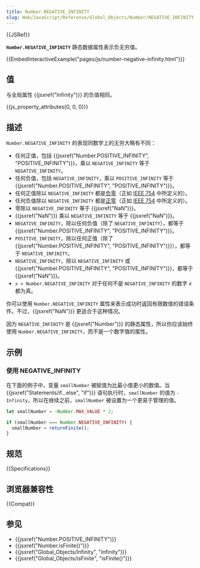 ```yaml
---
title: Number.NEGATIVE_INFINITY
slug: Web/JavaScript/Reference/Global_Objects/Number/NEGATIVE_INFINITY
---
```


{{JSRef}}

**`Number.NEGATIVE_INFINITY`** 静态数据属性表示负无穷值。

{{EmbedInteractiveExample("pages/js/number-negative-infinity.html")}}

## 值

与全局属性 {{jsxref("Infinity")}} 的负值相同。

{{js_property_attributes(0, 0, 0)}}

## 描述

`Number.NEGATIVE_INFINITY` 的表现同数学上的无穷大略有不同：

- 任何正值，包括 {{jsxref("Number.POSITIVE_INFINITY", "POSITIVE_INFINITY")}}，乘以 `NEGATIVE_INFINITY` 等于 `NEGATIVE_INFINITY`。
- 任何负值，包括 `NEGATIVE_INFINITY`，乘以 `POSITIVE_INFINITY` 等于 {{jsxref("Number.POSITIVE_INFINITY", "POSITIVE_INFINITY")}}。
- 任何正值除以 `NEGATIVE_INFINITY` 都是[负零](https://zh.wikipedia.org/wiki/−0)（正如 [IEEE 754](https://zh.wikipedia.org/wiki/IEEE_754) 中所定义的）。
- 任何负值除以 `NEGATIVE_INFINITY` 都是[正零](https://zh.wikipedia.org/wiki/0)（正如 [IEEE 754](https://zh.wikipedia.org/wiki/IEEE_754) 中所定义的）。
- 零除以 `NEGATIVE_INFINITY` 等于 {{jsxref("NaN")}}。
- {{jsxref("NaN")}} 乘以 `NEGATIVE_INFINITY` 等于 {{jsxref("NaN")}}。
- `NEGATIVE_INFINITY`，除以任何负值（除了 `NEGATIVE_INFINITY`），都等于 {{jsxref("Number.POSITIVE_INFINITY", "POSITIVE_INFINITY")}}。
- `POSITIVE_INFINITY`，除以任何正值（除了 {{jsxref("Number.POSITIVE_INFINITY", "POSITIVE_INFINITY")}}），都等于 `NEGATIVE_INFINITY`。
- `NEGATIVE_INFINITY`，除以 `NEGATIVE_INFINITY` 或 {{jsxref("Number.POSITIVE_INFINITY", "POSITIVE_INFINITY")}}，都等于 {{jsxref("NaN")}}。
- `x > Number.NEGATIVE_INFINITY` 对于任何不是 `NEGATIVE_INFINITY` 的数字 _x_ 都为真。

你可以使用 `Number.NEGATIVE_INFINITY` 属性来表示成功时返回有限数值的错误条件。不过，{{jsxref("NaN")}} 更适合于这种情况。

因为 `NEGATIVE_INFINITY` 是 {{jsxref("Number")}} 的静态属性，所以你应该始终使用 `Number.NEGATIVE_INFINITY`，而不是一个数字值的属性。

## 示例

### 使用 NEGATIVE_INFINITY

在下面的例子中，变量 `smallNumber` 被赋值为比最小值更小的数值。当 {{jsxref("Statements/if...else", "if")}} 语句执行时，`smallNumber` 的值为 `-Infinity`，所以在继续之前，`smallNumber` 被设置为一个更易于管理的值。

```js
let smallNumber = -Number.MAX_VALUE * 2;

if (smallNumber === Number.NEGATIVE_INFINITY) {
  smallNumber = returnFinite();
}
```

## 规范

{{Specifications}}

## 浏览器兼容性

{{Compat}}

## 参见

- {{jsxref("Number.POSITIVE_INFINITY")}}
- {{jsxref("Number.isFinite()")}}
- {{jsxref("Global_Objects/Infinity", "Infinity")}}
- {{jsxref("Global_Objects/isFinite", "isFinite()")}}

